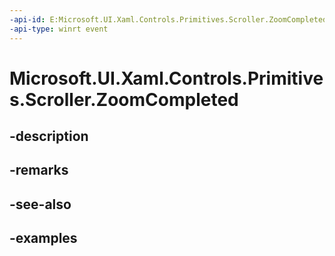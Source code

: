 ```yaml
---
-api-id: E:Microsoft.UI.Xaml.Controls.Primitives.Scroller.ZoomCompleted
-api-type: winrt event
---
```


# Microsoft.UI.Xaml.Controls.Primitives.Scroller.ZoomCompleted

<!--
public event Windows.Foundation.TypedEventHandler<Microsoft.UI.Xaml.Controls.Primitives.Scroller,Microsoft.UI.Xaml.Controls.ZoomCompletedEventArgs> ZoomCompleted;
-->


## -description

## -remarks

## -see-also

## -examples


